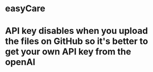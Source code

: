 # easyCare
# API key disables when you upload the files on GitHub so it's better to get your own API key from the openAI 
